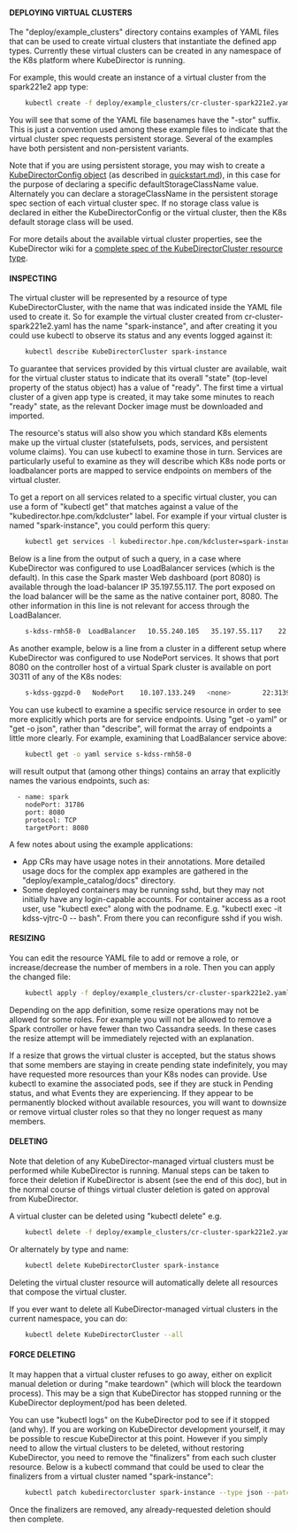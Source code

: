 #### DEPLOYING VIRTUAL CLUSTERS

The "deploy/example_clusters" directory contains examples of YAML files that can be used to create virtual clusters that instantiate the defined app types. Currently these virtual clusters can be created in any namespace of the K8s platform where KubeDirector is running.

For example, this would create an instance of a virtual cluster from the spark221e2 app type:
```bash
    kubectl create -f deploy/example_clusters/cr-cluster-spark221e2.yaml
```

You will see that some of the YAML file basenames have the "-stor" suffix. This is just a convention used among these example files to indicate that the virtual cluster spec requests persistent storage. Several of the examples have both persistent and non-persistent variants.

Note that if you are using persistent storage, you may wish to create a [KubeDirectorConfig object](https://github.com/bluek8s/kubedirector/wiki/KubeDirectorConfig-Definition) (as described in [quickstart.md](quickstart.md)), in this case for the purpose of declaring a specific defaultStorageClassName value. Alternately you can declare a storageClassName in the persistent storage spec section of each virtual cluster spec. If no storage class value is declared in either the KubeDirectorConfig or the virtual cluster, then the K8s default storage class will be used.

For more details about the available virtual cluster properties, see the KubeDirector wiki for a [complete spec of the KubeDirectorCluster resource type](https://github.com/bluek8s/kubedirector/wiki/KubeDirectorCluster-Definition).

#### INSPECTING

The virtual cluster will be represented by a resource of type KubeDirectorCluster, with the name that was indicated inside the YAML file used to create it. So for example the virtual cluster created from cr-cluster-spark221e2.yaml has the name "spark-instance", and after creating it you could use kubectl to observe its status and any events logged against it:
```bash
    kubectl describe KubeDirectorCluster spark-instance
```

To guarantee that services provided by this virtual cluster are available, wait for the virtual cluster status to indicate that its overall "state" (top-level property of the status object) has a value of "ready". The first time a virtual cluster of a given app type is created, it may take some minutes to reach "ready" state, as the relevant Docker image must be downloaded and imported.

The resource's status will also show you which standard K8s elements make up the virtual cluster (statefulsets, pods, services, and persistent volume claims). You can use kubectl to examine those in turn. Services are particularly useful to examine as they will describe which K8s node ports or loadbalancer ports are mapped to service endpoints on members of the virtual cluster.

To get a report on all services related to a specific virtual cluster, you can use a form of "kubectl get" that matches against a value of the "kubedirector.hpe.com/kdcluster" label. For example if your virtual cluster is named "spark-instance", you could perform this query:
```bash
    kubectl get services -l kubedirector.hpe.com/kdcluster=spark-instance
```

Below is a line from the output of such a query, in a case where KubeDirector was configured to use LoadBalancer services (which is the default). In this case the Spark master Web dashboard (port 8080) is available through the load-balancer IP 35.197.55.117. The port exposed on the load balancer will be the same as the native container port, 8080. The other information in this line is not relevant for access through the LoadBalancer.
```bash
    s-kdss-rmh58-0  LoadBalancer   10.55.240.105   35.197.55.117    22:30892/TCP,8080:31786/TCP,7077:32194/TCP,8081:31026/TCP   2m48s
```

As another example, below is a line from a cluster in a different setup where KubeDirector was configured to use NodePort services. It shows that port 8080 on the controller host of a virtual Spark cluster is available on port 30311 of any of the K8s nodes:
```bash
    s-kdss-ggzpd-0   NodePort    10.107.133.249   <none>        22:31394/TCP,8080:30311/TCP,7077:30106/TCP,8081:30499/TCP   12m
```

You can use kubectl to examine a specific service resource in order to see more explicitly which ports are for service endpoints. Using "get -o yaml" or "get -o json", rather than "describe", will format the array of endpoints a little more clearly. For example, examining that LoadBalancer service above:
```bash
    kubectl get -o yaml service s-kdss-rmh58-0
```
will result output that (among other things) contains an array that explicitly names the various endpoints, such as:
```
  - name: spark
    nodePort: 31786
    port: 8080
    protocol: TCP
    targetPort: 8080
```

A few notes about using the example applications:
* App CRs may have usage notes in their annotations. More detailed usage docs for the complex app examples are gathered in the "deploy/example_catalog/docs" directory.
* Some deployed containers may be running sshd, but they may not initially have any login-capable accounts. For container access as a root user, use "kubectl exec" along with the podname. E.g. "kubectl exec -it kdss-vjtrc-0 -- bash". From there you can reconfigure sshd if you wish.

#### RESIZING

You can edit the resource YAML file to add or remove a role, or increase/decrease the number of members in a role. Then you can apply the changed file:
```bash
    kubectl apply -f deploy/example_clusters/cr-cluster-spark221e2.yaml
```

Depending on the app definition, some resize operations may not be allowed for some roles. For example you will not be allowed to remove a Spark controller or have fewer than two Cassandra seeds. In these cases the resize attempt will be immediately rejected with an explanation.

If a resize that grows the virtual cluster is accepted, but the status shows that some members are staying in create pending state indefinitely, you may have requested more resources than your K8s nodes can provide. Use kubectl to examine the associated pods, see if they are stuck in Pending status, and what Events they are experiencing. If they appear to be permanently blocked without available resources, you will want to downsize or remove virtual cluster roles so that they no longer request as many members.

#### DELETING

Note that deletion of any KubeDirector-managed virtual clusters must be performed while KubeDirector is running. Manual steps can be taken to force their deletion if KubeDirector is absent (see the end of this doc), but in the normal course of things virtual cluster deletion is gated on approval from KubeDirector.

A virtual cluster can be deleted using "kubectl delete" e.g.
```bash
    kubectl delete -f deploy/example_clusters/cr-cluster-spark221e2.yaml
```

Or alternately by type and name:
```bash
    kubectl delete KubeDirectorCluster spark-instance
```

Deleting the virtual cluster resource will automatically delete all resources that compose the virtual cluster.

If you ever want to delete all KubeDirector-managed virtual clusters in the current namespace, you can do:

```bash
    kubectl delete KubeDirectorCluster --all
```

#### FORCE DELETING

It may happen that a virtual cluster refuses to go away, either on explicit manual deletion or during "make teardown" (which will block the teardown process). This may be a sign that KubeDirector has stopped running or the KubeDirector deployment/pod has been deleted.

You can use "kubectl logs" on the KubeDirector pod to see if it stopped (and why). If you are working on KubeDirector development yourself, it may be possible to rescue KubeDirector at this point. However if you simply need to allow the virtual clusters to be deleted, without restoring KubeDirector, you need to remove the "finalizers" from each such cluster resource. Below is a kubectl command that could be used to clear the finalizers from a virtual cluster named "spark-instance":
```bash
    kubectl patch kubedirectorcluster spark-instance --type json --patch '[{"op": "remove", "path": "/metadata/finalizers"}]'
```

Once the finalizers are removed, any already-requested deletion should then complete.
